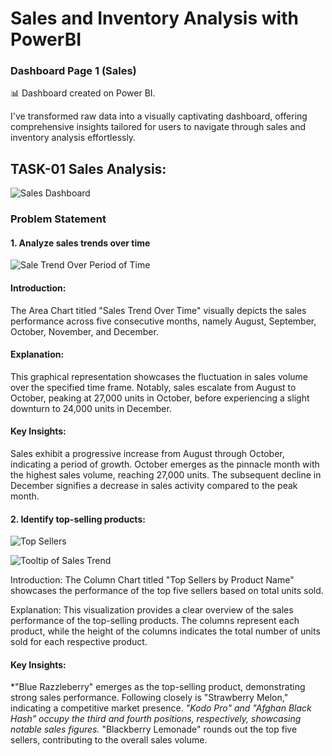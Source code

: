 # Sales and Inventory Analysis with PowerBI

### Dashboard Page 1 (Sales) 



📊 Dashboard created on Power BI.

I've transformed raw data into a visually captivating dashboard, offering comprehensive insights tailored for users to navigate through sales and inventory analysis effortlessly.

## TASK-01 Sales Analysis:

![Sales Dashboard](https://github.com/DhvanilPatel2301/Sales_Dashboard_Data_Test-Dhvanil-/assets/119676039/09c4ecd9-4c4f-4947-98b3-35d21393f016)

### Problem Statement
#### 1. Analyze sales trends over time

![Sale Trend Over Period of Time](https://github.com/DhvanilPatel2301/Sales_Dashboard_Data_Test-Dhvanil-/assets/119676039/6e75df09-2861-4386-a8fd-0351e343d7b2)

#### Introduction:
The Area Chart titled "Sales Trend Over Time" visually depicts the sales performance across five consecutive months, namely August, September, October, November, and December.

#### Explanation:
This graphical representation showcases the fluctuation in sales volume over the specified time frame. Notably, sales escalate from August to October, peaking at 27,000 units in October, before experiencing a slight downturn to 24,000 units in December.

#### Key Insights:

Sales exhibit a progressive increase from August through October, indicating a period of growth.
October emerges as the pinnacle month with the highest sales volume, reaching 27,000 units.
The subsequent decline in December signifies a decrease in sales activity compared to the peak month.

#### 2. Identify top-selling products:

![Top Sellers](https://github.com/DhvanilPatel2301/Sales_Dashboard_Data_Test-Dhvanil-/assets/119676039/0c60b93a-5d4c-49ae-be0e-86282c445f68)

![Tooltip of Sales Trend](https://github.com/DhvanilPatel2301/Sales_Dashboard_Data_Test-Dhvanil-/assets/119676039/2234b803-5612-499c-8f82-812c519b708c)

Introduction:
The Column Chart titled "Top Sellers by Product Name" showcases the performance of the top five sellers based on total units sold.

Explanation:
This visualization provides a clear overview of the sales performance of the top-selling products. The columns represent each product, while the height of the columns indicates the total number of units sold for each respective product.

#### Key Insights:

*"Blue Razzleberry" emerges as the top-selling product, demonstrating strong sales performance.
Following closely is "Strawberry Melon," indicating a competitive market presence.
*"Kodo Pro" and "Afghan Black Hash" occupy the third and fourth positions, respectively, showcasing notable sales figures.*
"Blackberry Lemonade" rounds out the top five sellers, contributing to the overall sales volume.


